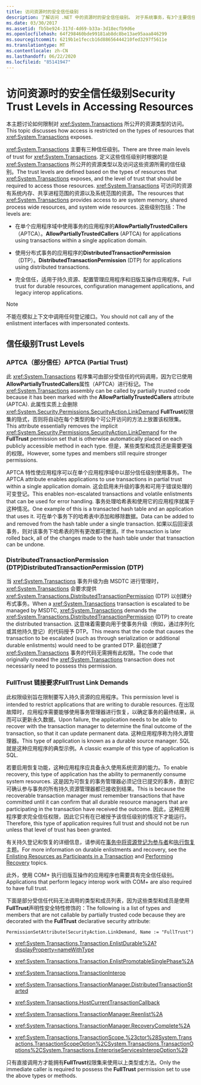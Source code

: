 ```yaml
---
title: 访问资源时的安全信任级别
description: 了解访问 .NET 中的资源时的安全信任级别。 对于系统事务，有3个主要信任级别。
ms.date: 03/30/2017
ms.assetid: fb5be924-317d-4d69-b33a-3d18ecfb9d6e
ms.openlocfilehash: 64f298460bde99181ab8dc8be13ae95aaa846299
ms.sourcegitcommit: 6219b1e1feccb16d88656444210fed3297f5611e
ms.translationtype: MT
ms.contentlocale: zh-CN
ms.lasthandoff: 06/22/2020
ms.locfileid: "85141947"
---
```

# <a name="security-trust-levels-in-accessing-resources"></a><span data-ttu-id="42eab-104">访问资源时的安全信任级别</span><span class="sxs-lookup"><span data-stu-id="42eab-104">Security Trust Levels in Accessing Resources</span></span>
<span data-ttu-id="42eab-105">本主题讨论如何限制对 <xref:System.Transactions> 所公开的资源类型的访问。</span><span class="sxs-lookup"><span data-stu-id="42eab-105">This topic discusses how access is restricted on the types of resources that <xref:System.Transactions> exposes.</span></span>  
  
 <span data-ttu-id="42eab-106"><xref:System.Transactions> 主要有三种信任级别。</span><span class="sxs-lookup"><span data-stu-id="42eab-106">There are three main levels of trust for <xref:System.Transactions>.</span></span> <span data-ttu-id="42eab-107">定义这些信任级别时根据的是 <xref:System.Transactions> 所公开的资源类型以及访问这些资源所需的信任级别。</span><span class="sxs-lookup"><span data-stu-id="42eab-107">The trust levels are defined based on the types of resources that <xref:System.Transactions> exposes, and the level of trust that should be required to access those resources.</span></span> <span data-ttu-id="42eab-108"><xref:System.Transactions> 可访问的资源有系统内存、共享进程范围的资源以及系统范围的资源。</span><span class="sxs-lookup"><span data-stu-id="42eab-108">The resources that <xref:System.Transactions> provides access to are system memory, shared process wide resources, and system wide resources.</span></span> <span data-ttu-id="42eab-109">这些级别包括：</span><span class="sxs-lookup"><span data-stu-id="42eab-109">The levels are:</span></span>  
  
- <span data-ttu-id="42eab-110">在单个应用程序域中使用事务的应用程序的**AllowPartiallyTrustedCallers** （APTCA）。</span><span class="sxs-lookup"><span data-stu-id="42eab-110">**AllowPartiallyTrustedCallers** (APTCA) for applications using transactions within a single application domain.</span></span>  
  
- <span data-ttu-id="42eab-111">使用分布式事务的应用程序的**DistributedTransactionPermission** （DTP）。</span><span class="sxs-lookup"><span data-stu-id="42eab-111">**DistributedTransactionPermission** (DTP) for applications using distributed transactions.</span></span>  
  
- <span data-ttu-id="42eab-112">完全信任，适用于持久资源、配置管理应用程序和旧版互操作应用程序。</span><span class="sxs-lookup"><span data-stu-id="42eab-112">Full trust for durable resources, configuration management applications, and legacy interop applications.</span></span>  
  
> [!NOTE]
> <span data-ttu-id="42eab-113">不能在模拟上下文中调用任何登记接口。</span><span class="sxs-lookup"><span data-stu-id="42eab-113">You should not call any of the enlistment interfaces with impersonated contexts.</span></span>  
  
## <a name="trust-levels"></a><span data-ttu-id="42eab-114">信任级别</span><span class="sxs-lookup"><span data-stu-id="42eab-114">Trust Levels</span></span>  
  
### <a name="aptca-partial-trust"></a><span data-ttu-id="42eab-115">APTCA（部分信任）</span><span class="sxs-lookup"><span data-stu-id="42eab-115">APTCA (Partial Trust)</span></span>  
 <span data-ttu-id="42eab-116">此 <xref:System.Transactions> 程序集可由部分受信任的代码调用，因为它已使用**AllowPartiallyTrustedCallers**属性（APTCA）进行标记。</span><span class="sxs-lookup"><span data-stu-id="42eab-116">The <xref:System.Transactions> assembly can be called by partially trusted code because it has been marked with the **AllowPartiallyTrustedCallers** attribute (APTCA).</span></span> <span data-ttu-id="42eab-117">此属性实质上会删除 <xref:System.Security.Permissions.SecurityAction.LinkDemand> **FullTrust**权限集的隐式，否则将自动在每个类型的每个可公开访问的方法上放置该权限集。</span><span class="sxs-lookup"><span data-stu-id="42eab-117">This attribute essentially removes the implicit <xref:System.Security.Permissions.SecurityAction.LinkDemand> for the **FullTrust** permission set that is otherwise automatically placed on each publicly accessible method in each type.</span></span> <span data-ttu-id="42eab-118">但是，某些类型和成员还是需要更强的权限。</span><span class="sxs-lookup"><span data-stu-id="42eab-118">However, some types and members still require stronger permissions.</span></span>  
  
 <span data-ttu-id="42eab-119">APTCA 特性使应用程序可以在单个应用程序域中以部分信任级别使用事务。</span><span class="sxs-lookup"><span data-stu-id="42eab-119">The APTCA attribute enables applications to use transactions in partial trust within a single application domain.</span></span> <span data-ttu-id="42eab-120">这会启用未升级的事务和可用于错误处理的可变登记。</span><span class="sxs-lookup"><span data-stu-id="42eab-120">This enables non-escalated transactions and volatile enlistments that can be used for error handling.</span></span> <span data-ttu-id="42eab-121">事务处理哈希表和使用它的应用程序就属于这种情况。</span><span class="sxs-lookup"><span data-stu-id="42eab-121">One example of this is a transacted hash table and an application that uses it.</span></span> <span data-ttu-id="42eab-122">可在单个事务下的哈希表中添加和移除数据。</span><span class="sxs-lookup"><span data-stu-id="42eab-122">Data can be added to and removed from the hash table under a single transaction.</span></span> <span data-ttu-id="42eab-123">如果以后回滚该事务，则对该事务下哈希表的所有更改都可撤消。</span><span class="sxs-lookup"><span data-stu-id="42eab-123">If the transaction is later rolled back, all of the changes made to the hash table under that transaction can be undone.</span></span>  
  
### <a name="distributedtransactionpermission-dtp"></a><span data-ttu-id="42eab-124">DistributedTransactionPermission (DTP)</span><span class="sxs-lookup"><span data-stu-id="42eab-124">DistributedTransactionPermission (DTP)</span></span>  
 <span data-ttu-id="42eab-125">当 <xref:System.Transactions> 事务升级为由 MSDTC 进行管理时，<xref:System.Transactions> 会要求提供 <xref:System.Transactions.DistributedTransactionPermission> (DTP) 以创建分布式事务。</span><span class="sxs-lookup"><span data-stu-id="42eab-125">When a <xref:System.Transactions> transaction is escalated to be managed by MSDTC, <xref:System.Transactions> demands the <xref:System.Transactions.DistributedTransactionPermission> (DTP) to create the distributed transaction.</span></span> <span data-ttu-id="42eab-126">这意味着需要向用于使事务升级（例如，通过序列化或其他持久登记）的代码授予 DTP。</span><span class="sxs-lookup"><span data-stu-id="42eab-126">This means that the code that causes the transaction to be escalated (such as through serialization or additional durable enlistments) would need to be granted DTP.</span></span> <span data-ttu-id="42eab-127">最初创建了 <xref:System.Transactions> 事务的代码无需拥有此权限。</span><span class="sxs-lookup"><span data-stu-id="42eab-127">The code that originally created the <xref:System.Transactions> transaction does not necessarily need to possess this permission.</span></span>  
  
### <a name="fulltrust-link-demands"></a><span data-ttu-id="42eab-128">FullTrust 链接要求</span><span class="sxs-lookup"><span data-stu-id="42eab-128">FullTrust Link Demands</span></span>  
 <span data-ttu-id="42eab-129">此权限级别旨在限制要写入持久资源的应用程序。</span><span class="sxs-lookup"><span data-stu-id="42eab-129">This permission level is intended to restrict applications that are writing to durable resources.</span></span> <span data-ttu-id="42eab-130">在出现故障时，应用程序需要能够使用事务管理器进行恢复，以确定事务的最终结果，从而可以更新永久数据。</span><span class="sxs-lookup"><span data-stu-id="42eab-130">Upon failure, the application needs to be able to recover with the transaction manager to determine the final outcome of the transaction, so that it can update permanent data.</span></span> <span data-ttu-id="42eab-131">这种应用程序称为持久源管理器。</span><span class="sxs-lookup"><span data-stu-id="42eab-131">This type of application is known as a durable source manager.</span></span> <span data-ttu-id="42eab-132">SQL 就是这种应用程序的典型示例。</span><span class="sxs-lookup"><span data-stu-id="42eab-132">A classic example of this type of application is SQL.</span></span>  
  
 <span data-ttu-id="42eab-133">若要启用恢复功能，这种应用程序应具备永久使用系统资源的能力。</span><span class="sxs-lookup"><span data-stu-id="42eab-133">To enable recovery, this type of application has the ability to permanently consume system resources.</span></span> <span data-ttu-id="42eab-134">这是因为可恢复的事务管理器必须记住已提交的事务，直到它可确认参与事务的所有持久资源管理器都已接收到结果。</span><span class="sxs-lookup"><span data-stu-id="42eab-134">This is because the recoverable transaction manager must remember transactions that have committed until it can confirm that all durable resource managers that are participating in the transaction have received the outcome.</span></span> <span data-ttu-id="42eab-135">因此，这种应用程序要求完全信任权限，因此它只有在已被授予该信任级别的情况下才能运行。</span><span class="sxs-lookup"><span data-stu-id="42eab-135">Therefore, this type of application requires full trust and should not be run unless that level of trust has been granted.</span></span>  
  
 <span data-ttu-id="42eab-136">有关持久登记和恢复的详细信息，请参阅在[事务中将资源登记为参与者](enlisting-resources-as-participants-in-a-transaction.md)和[执行恢复](performing-recovery.md)主题。</span><span class="sxs-lookup"><span data-stu-id="42eab-136">For more information on durable enlistments and recovery, see the [Enlisting Resources as Participants in a Transaction](enlisting-resources-as-participants-in-a-transaction.md) and [Performing Recovery](performing-recovery.md) topics.</span></span>  
  
 <span data-ttu-id="42eab-137">此外，使用 COM+ 执行旧版互操作的应用程序也需要具有完全信任级别。</span><span class="sxs-lookup"><span data-stu-id="42eab-137">Applications that perform legacy interop work with COM+ are also required to have full trust.</span></span>  
  
 <span data-ttu-id="42eab-138">下面是部分受信任代码无法调用的类型和成员列表，因为这些类型和成员是使用**FullTrust**声明性安全特性修饰的：</span><span class="sxs-lookup"><span data-stu-id="42eab-138">The following is a list of types and members that are not callable by partially trusted code because they are decorated with the **FullTrust** declarative security attribute:</span></span>  
  
 `PermissionSetAttribute(SecurityAction.LinkDemand, Name := "FullTrust")`  
  
- <xref:System.Transactions.Transaction.EnlistDurable%2A?displayProperty=nameWithType>  
  
- <xref:System.Transactions.Transaction.EnlistPromotableSinglePhase%2A>  
  
- <xref:System.Transactions.TransactionInterop>  
  
- <xref:System.Transactions.TransactionManager.DistributedTransactionStarted>  
  
- <xref:System.Transactions.HostCurrentTransactionCallback>  
  
- <xref:System.Transactions.TransactionManager.Reenlist%2A>  
  
- <xref:System.Transactions.TransactionManager.RecoveryComplete%2A>  
  
- <xref:System.Transactions.TransactionScope.%23ctor%28System.Transactions.TransactionScopeOption%2CSystem.Transactions.TransactionOptions%2CSystem.Transactions.EnterpriseServicesInteropOption%29>  
  
 <span data-ttu-id="42eab-139">只有直接调用方才能拥有**FullTrust**权限集来使用以上类型或方法。</span><span class="sxs-lookup"><span data-stu-id="42eab-139">Only the immediate caller is required to possess the **FullTrust** permission set to use the above types or methods.</span></span>
